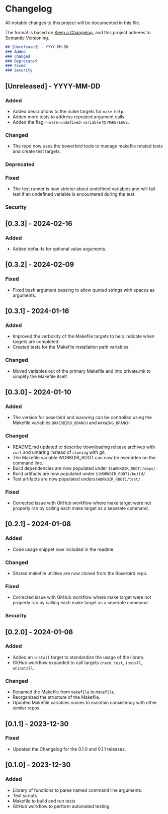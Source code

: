 # Changelog

All notable changes to this project will be documented in this file.

The format is based on [Keep a Changelog](https://keepachangelog.com/en/1.0.0/),
and this project adheres to [Semantic Versioning](https://semver.org/spec/v2.0.0.html).

```markdown
## [Unreleased] - YYYY-MM-DD
### Added
### Changed
### Deprecated
### Fixed
### Security
```

## [Unreleased] - YYYY-MM-DD
### Added
- Added descriptions to the make targets for `make help`.
- Added more tests to address repeated argument calls.
- Added the flag `--warn-undefined-variable` to `MAKEFLAGS`.
### Changed
- The repo now uses the bowerbird tools to manage makefile related tests and create
  test targets.
### Deprecated
### Fixed
- The test runner is now stricter about undefined variables and will fail test if an
  undefined variable is encountered during the test.
### Security


## [0.3.3] - 2024-02-16
### Added
- Added defaults for optional value arguments.


## [0.3.2] - 2024-02-09
### Fixed
- Fixed bash argument passing to allow quoted strings with spaces as arguments.


## [0.3.1] - 2024-01-16
### Added
- Improved the verbosity of the Makefile targets to help indicate when targets are completed.
- Created tests for the Makefile installation path variables.
### Changed
- Moved variables out of the primary Makefile and into private.mk to simplify the Makefile itself.


## [0.3.0] - 2024-01-10
### Added
- The version for boxerbird and waxwing can be controlled using the Makefile variables
  `BOXERBIRD_BRANCH` and `WAXWING_BRANCH`.
### Changed
- README.md updated to describe downloading release archives with `curl` and untaring instead
  of `cloning` with git.
- The Makefile variable WORKDIR_ROOT can now be overidden on the command line.
- Build dependencies are now populated under `$(WORKDIR_ROOT)/deps/`.
- Build artifacts are now populated under `$(WORKDIR_ROOT)/build/`.
- Test artifacts are now populated under`$(WORKDIR_ROOT)/test/`.
### Fixed
- Corrected issue with GitHub workflow where make target were not properly ran by calling each
  make target as a seperate command.


## [0.2.1] - 2024-01-08
### Added
- Code usage snippet now included in the readme.
### Changed
- Shared makefile utilities are now cloned from the Boxerbird repo.
### Fixed
- Corrected issue with GitHub workflow where make target were not properly ran by calling each
  make target as a seperate command.
### Security


## [0.2.0] - 2024-01-08
### Added
- Added an `install` target to standardize the usage of the library.
- GitHub workflow expanded to call targets `check`, `test`, `install`, `uninstall`.
### Changed
- Renamed the Makefile from `makefile` to `Makefile`.
- Reorganized the structure of the Makefile.
- Updated Makefile variables names to maintain consistency with other similar repos.


## [0.1.1] - 2023-12-30
### Fixed
- Updated the Changelog for the 0.1.0 and 0.1.1 releases.


## [0.1.0] - 2023-12-30
### Added
- Library of functions to parse named command line arguments.
- Test scripts
- Makefile to build and run tests
- GitHub workflow to perform automated testing
